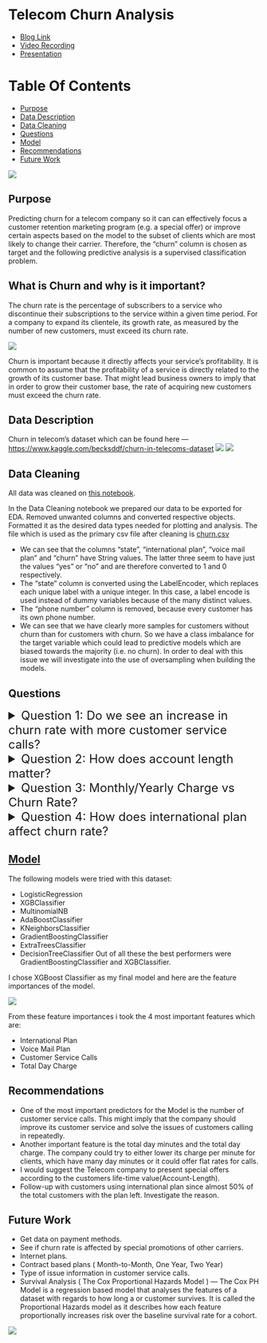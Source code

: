 # Telecom Churn Analysis
* [Blog Link](https://medium.com/@saifkasmani84/telecom-churn-analysis-8f982807574f)
* [Video Recording](PresentationVid/presvid.mp4)
* [Presentation](Presentation/presentation.pdf)

# Table Of Contents
* [Purpose](#purpose)
* [Data Description](#data-description)
* [Data Cleaning](#data-cleaning)
* [Questions](#questions)
* [Model](#model)
* [Recommendations](#recommendations)
* [Future Work](#future-work)

<img src='Images/1meme.jpg'/>

## Purpose
Predicting churn for a telecom company so it can can effectively focus a customer retention marketing program (e.g. a special offer) or improve certain aspects based on the model to the subset of clients which are most likely to change their carrier. Therefore, the “churn” column is chosen as target and the following predictive analysis is a supervised classification problem.

## What is Churn and why is it important?
The churn rate is the percentage of subscribers to a service who discontinue their subscriptions to the service within a given time period.
For a company to expand its clientele, its growth rate, as measured by the number of new customers, must exceed its churn rate.

<img src ='Images/2.jpg'/>

Churn is important because it directly affects your service’s profitability. It is common to assume that the profitability of a service is directly related to the growth of its customer base. That might lead business owners to imply that in order to grow their customer base, the rate of acquiring new customers must exceed the churn rate.

## Data Description
Churn in telecom’s dataset which can be found here — https://www.kaggle.com/becksddf/churn-in-telecoms-dataset
<img src ='Images/3.png'/>
<img src ='Images/4.png'/>

## Data Cleaning
All data was cleaned on [this notebook](Notebooks/Preprocessing.ipynb).
 
In the Data Cleaning notebook we prepared our data to be exported for EDA. Removed unwanted columns and converted respective objects. Formatted it as the desired data types needed for plotting and analysis. The file which is used as the primary csv file after cleaning is [churn.csv](Data/churn.csv)

 * We can see that the columns “state”, “international plan”, “voice mail plan” and “churn” have String values. The latter three seem to have just the values “yes” or “no” and are therefore converted to 1 and 0 respectively.
* The “state” column is converted using the LabelEncoder, which replaces each unique label with a unique integer. In this case, a label encode is used instead of dummy variables because of the many distinct values.
* The “phone number” column is removed, because every customer has its own phone number.
* We can see that we have clearly more samples for customers without churn than for customers with churn. So we have a class imbalance for the target variable which could lead to predictive models which are biased towards the majority (i.e. no churn). In order to deal with this issue we will investigate into the use of oversampling when building the models.

## Questions

<details><summary style="font-size: 24px"> Question 1: Do we see an increase in churn rate with more customer service calls?</summary>

### EDA
<img src='Images/5.png'>

We see an increase in customer churn rate in increasing number of customer service calls made by the customer.
Some might be repeatedly calling for a fix and switched carriers when their issue was not fixed.
Was there an issue with service quality, coverage etc?
It will be interesting to investigate the data on what type of issues the customers called in for in the customer service calls.


</details>

<details><summary style="font-size: 24px"> Question 2: How does account length matter?</summary>

### EDA
<img src='Images/6.png'>

Significant considerable maximum churn is observed in account length bracket of 75 to about 100 weeks.

</details>

<details><summary style="font-size: 24px"> Question 3: Monthly/Yearly Charge vs Churn Rate?</summary>

### EDA
<img src='Images/7.png'>
<img src='Images/8.png'>

In this we see that the customers who churned were paying more per month then the customers who did not churn. They were paying about 10–15 dollars extra a month than the customers who did not churn. Churn rate increased with increase in Total Charge in a day. Approximately they paid around 100–150 more than the customers who did not churn.

</details>

<details><summary style="font-size: 24px"> Question 4:  How does international plan affect churn rate?</summary>

### EDA
<img src='Images/9.png'>

We can see only a few customers with international plan. But in those few, there is a significant churn rate — slightly less than 50%.
In the data we were given, that may imply that the customers who left were not happy with the international plan charges.

</details>


## [Model](Notebooks/Models.ipynb)

The following models were tried with this dataset:
* LogisticRegression
* XGBClassifier
* MultinomialNB
* AdaBoostClassifier
* KNeighborsClassifier
* GradientBoostingClassifier
* ExtraTreesClassifier
* DecisionTreeClassifier
Out of all these the best performers were GradientBoostingClassifier and XGBClassifier.

I chose XGBoost Classifier as my final model and here are the feature importances of the model.

<img src='Images/10.png'>

From these feature importances i took the 4 most important features which are:
* International Plan
* Voice Mail Plan
* Customer Service Calls
* Total Day Charge

## Recommendations
* One of the most important predictors for the Model is the number of customer service calls. This might imply that the company should improve its customer service and solve the issues of customers calling in repeatedly.
* Another important feature is the total day minutes and the total day charge. The company could try to either lower its charge per minute for clients, which have many day minutes or it could offer flat rates for calls.
* I would suggest the Telecom company to present special offers according to the customers life-time value(Account-Length).
* Follow-up with customers using international plan since almost 50% of the total customers with the plan left. Investigate the reason.

## Future Work
* Get data on payment methods.
* See if churn rate is affected by special promotions of other carriers.
* Internet plans.
* Contract based plans ( Month-to-Month, One Year, Two Year)
* Type of issue information in customer service calls.
* Survival Analysis ( The Cox Proportional Hazards Model ) — The Cox PH Model is a regression based model that analyses the features of a dataset with regards to how long a or customer survives. It is called the Proportional Hazards model as it describes how each feature proportionally increases risk over the baseline survival rate for a cohort.


<img src='Images/11.jpg'/>
